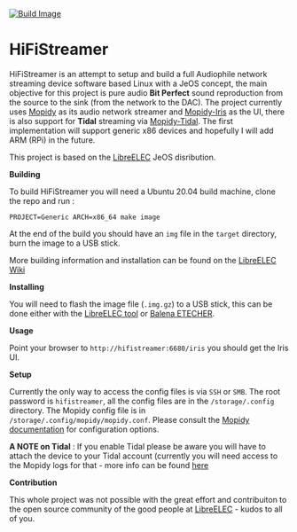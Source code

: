 [![Build Image](https://github.com/orenskl/HiFiStreamer/actions/workflows/makefile.yml/badge.svg)](https://github.com/orenskl/HiFiStreamer/actions/workflows/makefile.yml)

# HiFiStreamer

HiFiStreamer is an attempt to setup and build a full Audiophile network streaming device software based Linux with a JeOS concept, the main objective for this project is pure audio **Bit Perfect** sound reproduction from the source to the sink (from the network to the DAC). The project currently uses [Mopidy](https://mopidy.com) as its audio network streamer and [Mopidy-Iris](https://github.com/jaedb/Iris) as the UI, there is also support for **Tidal** streaming via [Mopidy-Tidal](https://github.com/tehkillerbee/mopidy-tidal). The first implementation will support generic x86 devices and hopefully I will add ARM (RPi) in the future. 

This project is based on the [LibreELEC](https://libreelec.tv) JeOS disribution.

**Building**

To build HiFiStreamer you will need a Ubuntu 20.04 build machine, clone the repo and run :

`PROJECT=Generic ARCH=x86_64 make image`

At the end of the build you should have an `img` file in the `target` directory, burn the image to a USB stick.

More building information and installation can be found on the [LibreELEC Wiki](https://wiki.libreelec.tv)

**Installing**

You will need to flash the image file (`.img.gz`) to a USB stick, this can be done either with the [LibreELEC tool](https://libreelec.tv/downloads/) or [Balena ETECHER](https://www.balena.io/etcher).

**Usage**

Point your browser to `http://hifistreamer:6680/iris` you should get the Iris UI.

**Setup**

Currently the only way to access the config files is via `SSH` or `SMB`.
The root password is `hifistreamer`, all the config files are in the `/storage/.config` directory.
The Mopidy config file is in `/storage/.config/mopidy/mopidy.conf`.
Please consult the [Mopidy documentation](https://docs.mopidy.com/en/latest/) for configuration options.

**A NOTE on Tidal** : If you enable Tidal please be aware you will have to attach the device to your Tidal account (currently you will need access to the Mopidy logs for that - more info can be found [here](https://github.com/tehkillerbee/mopidy-tidal#plugin-configuration)

**Contribution**

This whole project was not possible with the great effort and contribuiton to the open source community of the good people at [LibreELEC](https://libreelec.tv) - kudos to all of you.

